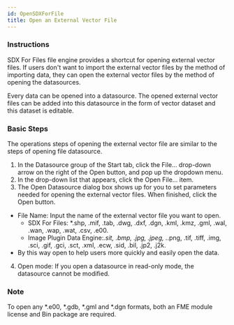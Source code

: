 ```yaml
---
id: OpenSDXForFile
title: Open an External Vector File
---
```

### Instructions

SDX For Files file engine provides a shortcut for opening external vector
files. If users don't want to import the external vector files by the method
of importing data, they can open the external vector files by the method of
opening the datasources.

Every data can be opened into a datasource. The opened external vector files
can be added into this datasource in the form of vector dataset and this
dataset is editable.

### Basic Steps

The operations steps of opening the external vector file are similar to the steps of opening file datasource.

1. In the Datasource group of the Start tab, click the File... drop-down arrow on the right of the Open button, and pop up the dropdown menu.
2. In the drop-down list that appears, click the Open File... item.
3. The Open Datasource dialog box shows up for you to set parameters needed for opening the external vector files. When finished, click the Open button.
* File Name: Input the name of the external vector file you want to open.
  * SDX For Files: *.shp, .mif, .tab, .dwg, .dxf, .dgn, .kml, .kmz, .gml, .wal, .wan, .wap, .wat, .csv, .e00.
  * Image Plugin Data Engine:*.sit, .bmp, .jpg, .jpeg, .*.png, .tif, .tiff, .img, .sci, .gif, .gci, .sct, .xml, .ecw, .sid, .bil, .jp2, .j2k.
* By this way open to help users more quickly and easily open the data.
4. Open mode: If you open a datasource in read-only mode, the datasource cannot be modified. 

###  Note

To open any *.e00, *.gdb, *.gml and *.dgn formats, both an FME module license and Bin package are required.

